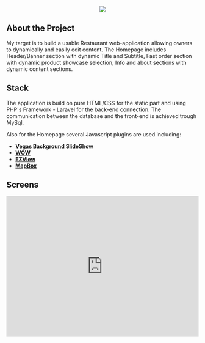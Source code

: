 <p align="center"><img src="https://laravel.com/assets/img/components/logo-laravel.svg"></p>


## About the Project

My target is to build a usable Restaurant web-application allowing owners to dynamically and easily edit content.
The Homepage includes Header/Banner section with dynamic Title and Subtitle,
Fast order section with dynamic product showcase selection,
Info and about sections with dynamic content sections.



## Stack

The application is build on pure HTML/CSS for the static part and using PHP's Framework - Laravel for the back-end connection.
The communication between the database and the front-end is achieved trough MySql.

Also for the Homepage several Javascript plugins are used including:


- **[Vegas Background SlideShow](https://vegas.jaysalvat.com)**
- **[WOW](https://mynameismatthieu.com/WOW/)**
- **[EZView](https://github.com/guillermodiazga/EZView)**
- **[MapBox](https://www.mapbox.com/mapbox.js/api/v3.1.1/)**

## Screens

<div style='position:relative; padding-bottom:72.93%'><iframe src='https://gfycat.com/ifr/GreedyClosedEwe' frameborder='0' scrolling='no' width='100%' height='100%' style='position:absolute;top:0;left:0;' allowfullscreen></iframe></div>